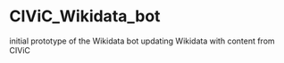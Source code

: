 # CIViC_Wikidata_bot
initial prototype of the Wikidata bot updating Wikidata with content from CIViC

